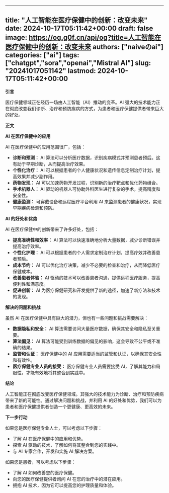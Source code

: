 
---
title: "人工智能在医疗保健中的创新：改变未来"
date: 2024-10-17T05:11:42+00:00
draft: false
image: https://og.g0f.cn/api/og?title=人工智能在医疗保健中的创新：改变未来
authors: ["naiveのai"]
categories: ["ai"]
tags: ["chatgpt","sora","openai","Mistral AI"]
slug: "20241017051142"
lastmod: 2024-10-17T05:11:42+00:00
---
**引言**

医疗保健领域正在经历一场由人工智能（AI）推动的变革。AI 强大的技术能力正在彻底改变我们诊断、治疗和预防疾病的方式，为患者和医疗保健提供者带来巨大的好处。

**正文**

**AI 在医疗保健中的应用**

AI 在医疗保健中的应用范围很广，包括：

* **诊断和预测：** AI 算法可以分析医疗数据，识别疾病模式并预测患者预后。这有助于早期诊断，从而提高治疗效果。
* **个性化治疗：** AI 可以根据患者的个人健康状况和遗传信息定制治疗计划，提高效果并减少副作用。
* **药物发现：** AI 可以加速药物开发过程，识别新的治疗靶点和优化药物组合。
* **手术机器人：** AI 驱动的机器人可协助外科医生进行复杂的手术，提高精度和安全性。
* **健康监测：** 可穿戴设备和远程医疗平台利用 AI 来监测患者的健康状况，实现早期疾病检测和预防。

**AI 的好处和优势**

AI 在医疗保健中的创新带来了许多好处，包括：

* **提高准确性和效率：** AI 算法可以快速准确地分析大量数据，减少诊断错误并提高治疗效率。
* **个性化护理：** AI 可以根据患者的个人需求定制治疗计划，提高疗效并改善患者预后。
* **成本节约：** AI 可以优化治疗决策，减少不必要的检查和治疗，从而降低医疗保健成本。
* **改善患者体验：** AI 驱动的技术可以改善患者沟通，提供远程医疗服务，提高便利性和满意度。
* **促进创新：** AI 为医疗保健研究和开发提供了新的途径，加速了新疗法和技术的发现。

**解决的问题和挑战**

虽然 AI 在医疗保健中具有巨大的潜力，但也有一些问题和挑战需要解决：

* **数据隐私和安全：** AI 算法需要访问大量医疗数据，确保其安全和隐私至关重要。
* **算法偏见：** AI 算法可能受到训练数据的偏见的影响，这会导致不公平或不准确的结果。
* **监管和认证：** 医疗保健中的 AI 应用需要适当的监管和认证，以确保其安全性和有效性。
* **医疗保健专业人员的接受：** 医疗保健专业人员需要接受 AI，了解其能力和局限性，才能有效地将其整合到实践中。

**结论**

人工智能正在彻底改变医疗保健领域。其强大的技术能力为诊断、治疗和预防疾病带来了新的可能性。通过解决问题和挑战，并利用 AI 的好处和优势，我们可以为患者和医疗保健提供者创造一个更健康、更高效的未来。

**下一步行动**

如果您是医疗保健专业人士，可以考虑以下步骤：

* 了解 AI 在医疗保健中的应用和优势。
* 探索 AI 驱动的技术，了解如何将其整合到您的实践中。
* 与 AI 专家合作，开发和实施 AI 解决方案。

如果您是患者，可以考虑以下步骤：

* 了解 AI 如何改善您的医疗保健。
* 向您的医疗保健提供者询问 AI 在您的治疗中的潜在应用。
* 拥抱 AI 技术，因为它可以提高您的护理质量和体验。